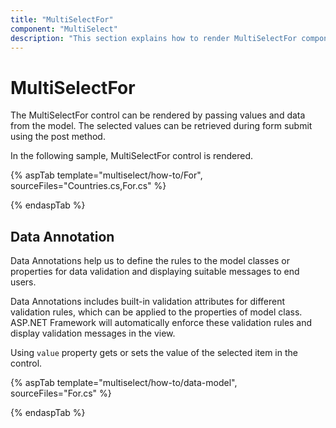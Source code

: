 ```yaml
---
title: "MultiSelectFor"
component: "MultiSelect"
description: "This section explains how to render MultiSelectFor component."
---
```


# MultiSelectFor

The MultiSelectFor control can be rendered by passing values and data from the model. The selected values can be retrieved during form submit using the post method.

In the following sample, MultiSelectFor control is rendered.

{% aspTab template="multiselect/how-to/For", sourceFiles="Countries.cs,For.cs" %}

{% endaspTab %}

## Data Annotation

Data Annotations help us to define the rules to the model classes or properties for data validation and displaying suitable messages to end users.

Data Annotations includes built-in validation attributes for different validation rules, which can be applied to the properties of model class. ASP.NET Framework will automatically enforce these validation rules and display validation messages in the view.

Using `value` property gets or sets the value of the selected item in the control.

{% aspTab template="multiselect/how-to/data-model", sourceFiles="For.cs" %}

{% endaspTab %}

